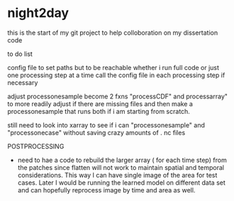 # night2day
this is the start of my git project to help colloboration on my dissertation code

to do list 

config file to set paths but to be reachable whether i run full code or just one processing step at a time
call the config file in each processing step if necessary

adjust processonesample become 2 fxns "processCDF" and processarray" to more readily adjust if there are missing files and then make a processonesample that runs both if i am starting from scratch.

still need to look into xarray to see if i can "processonesample" and "processonecase" without saving crazy amounts of . nc files

POSTPROCESSING
- need to hae a code to rebuild the larger array ( for each time step) from the patches since flatten will not work to maintain spatial and temporal considerations.  This way I can have single image of the area for test cases.  Later I would be running the learned model on different data set and can hopefully reprocess image by time and area as well.
